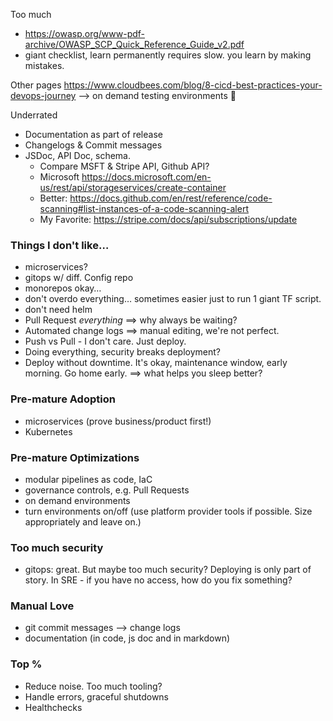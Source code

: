 Too much

- https://owasp.org/www-pdf-archive/OWASP_SCP_Quick_Reference_Guide_v2.pdf
- giant checklist, learn permanently requires slow. you learn by making mistakes.


Other pages
https://www.cloudbees.com/blog/8-cicd-best-practices-your-devops-journey --> on demand testing environments 🤮

Underrated
- Documentation as part of release
- Changelogs & Commit messages
- JSDoc, API Doc, schema.
  - Compare MSFT & Stripe API, Github API?
  - Microsoft https://docs.microsoft.com/en-us/rest/api/storageservices/create-container    
  - Better: https://docs.github.com/en/rest/reference/code-scanning#list-instances-of-a-code-scanning-alert
  - My Favorite: https://stripe.com/docs/api/subscriptions/update



### Things I don't like…
- microservices?
- gitops w/ diff. Config repo
- monorepos okay…
- don't overdo everything… sometimes easier just to run 1 giant TF script.
- don't need helm
- Pull Request *everything* ==> why always be waiting?
- Automated change logs ==>  manual editing, we're not perfect.
- Push vs Pull - I don't care. Just deploy.
- Doing everything, security breaks deployment?
- Deploy without downtime. It's okay, maintenance window, early morning. Go home early. ==> what helps you sleep better?


### Pre-mature Adoption
- microservices (prove business/product first!)
- Kubernetes

### Pre-mature Optimizations
- modular pipelines as code, IaC
- governance controls, e.g. Pull Requests
- on demand environments
- turn environments on/off (use platform provider tools if possible. Size appropriately and leave on.)

### Too much security
- gitops: great. But maybe too much security? Deploying is only part of story. In SRE - if you have no access, how do you fix something?

### Manual Love
- git commit messages --> change logs
- documentation (in code, js doc and in markdown)

### Top %
- Reduce noise. Too much tooling?
- Handle errors, graceful shutdowns
- Healthchecks

